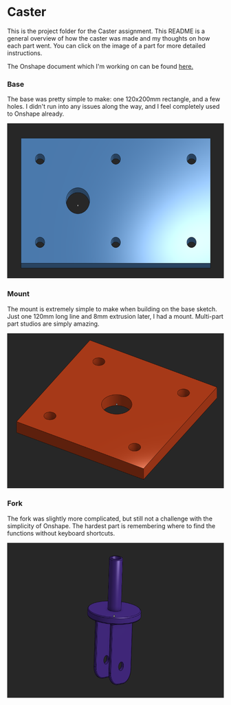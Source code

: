 # Caster

This is the project folder for the Caster assignment. This README is a general overview of how the caster was made and my thoughts on how each part went. You can click on the image of a part for more detailed instructions.

The Onshape document which I'm working on can be found [here.](https://cvilleschools.onshape.com/documents/44d11c822fc5279efa47b295/w/90300413fc4f16957eadc67b/e/28092cdd77be910dc765f2cd)


### Base

The base was pretty simple to make: one 120x200mm rectangle, and a few holes. I didn't run into any issues along the way, and I feel completely used to Onshape already.

<a href="/caster/parts/base/README.md">
    <img src="/caster/images/base.png" width="600px" height="360px" alt="Caster Base">
</a>

### Mount

The mount is extremely simple to make when building on the base sketch. Just one 120mm long line and 8mm extrusion later, I had a mount. Multi-part part studios are simply amazing.

<a href="/caster/parts/mount/README.md">
    <img src="/caster/images/mount.png" width="600px" height="360px" alt="Caster Mount">
</a>

### Fork

The fork was slightly more complicated, but still not a challenge with the simplicity of Onshape. The hardest part is remembering where to find the functions without keyboard shortcuts.

<a href="/caster/parts/fork/README.md">
    <img src="/caster/images/fork.png" width="600px" height="360px" alt="Caster Fork">
</a>
